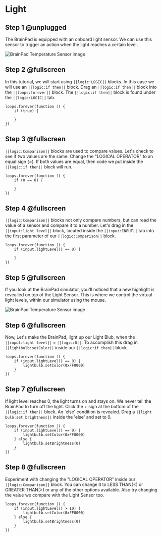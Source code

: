 # Light

## Step 1 @unplugged

The BrainPad is equipped with an onboard light sensor. We can use this sensor to trigger an action when the light reaches a certain level. 

![BrainPad Temperature Sensor image](/static/images/light.jpg)

## Step 2 @fullscreen

In this tutorial, we will start using ``||logic:LOGIC||`` blocks. In this case we will use an ``||logic:if then||`` block. Drag an ``||logic:if then||`` block into the ``||loops:forever||`` block. The ``||logic:if then||`` block is found under the ``||logic:LOGIC||`` tab.

```blocks
loops.forever(function () {
    if (true) {
    	
    }
})
```

## Step 3 @fullscreen

 ``||logic:Comparison||`` blocks are used to compare values. Let's check to see if two values are the same. Change the "LOGICAL OPERATOR" to an equal sign (=). If both values are equal, then code we put inside the ``||logic:if then||`` block will run. 

```blocks
loops.forever(function () {
    if (0 == 0) {
    	
    }
})
```

## Step 4 @fullscreen

``||logic:Comparison||`` blocks not only compare numbers, but can read the value of a sensor and compare it to a number. Let's drag in the ``||input:light level||`` block, located inside the ``||input:INPUT||`` tab into the first parameter of our ``||logic:Comparison||`` block. 

```blocks
loops.forever(function () {
    if (input.lightLevel() == 0) {
    	
    }
})
```

## Step 5 @fullscreen

If you look at the BrainPad simulator, you'll noticed that a new highlight is revealled on top of the Light Sensor. This is where we control the virtual light levels, within our simulator using the mouse. 

![BrainPad Temperature Sensor image](/static/images/lightSensor_Gauge.gif)

## Step 6 @fullscreen

Now, Let's make the BrainPad, light up our Light Blub, when the ``||input:light level||`` = ``||logic:0||``. To accomplish this drag in ``||lightbulb:setColor||`` inside our ``||logic:if then||`` block. 

```blocks
loops.forever(function () {
    if (input.lightLevel() == 0) {
        lightbulb.setColor(0xFF0000)
    }
})
```

## Step 7 @fullscreen

If light level reaches 0, the light turns on and stays on. We never tell the BrainPad to turn off the light. Click the + sign at the bottom of the ``||logic:if then||`` block. An 'else' condition is revealed.  Drag a ``||light bulb:set brightness||`` inside the 'else' and set to 0.

```blocks
loops.forever(function () {
    if (input.lightLevel() == 0) {
        lightbulb.setColor(0xFF0000)
    } else {
        lightbulb.setBrightness(0)
    }
})
```

## Step 8 @fullscreen

Experiment with changing the "LOGICAL OPERATOR" inside our ``||logic:Comparison||`` block. You can change it to LESS THAN(<) or GREATER THAN(>) or any of the other options available. Also try changing the value we compare with the Light Sensor too. 

```blocks
loops.forever(function () {
    if (input.lightLevel() > 10) {
        lightbulb.setColor(0xFF0000)
    } else {
        lightbulb.setBrightness(0)
    }
})
```
